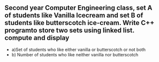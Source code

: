 ## Second year Computer Engineering class, set A of students like Vanilla Icecream and set B of students like butterscotch ice-cream. Write C++ programto store two sets using linked list. compute and display

- a)Set of students who like either vanilla or butterscotch or not both
- b) Number of students who like neither vanilla nor butterscotch

